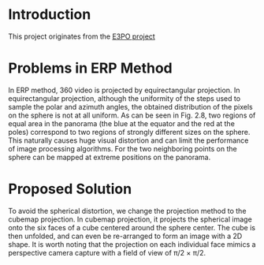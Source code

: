 # Introduction
This project originates from the [E3PO project](https://github.com/bytedance/E3PO)

# Problems in ERP Method
In ERP method, 360 video is projected by equirectangular projection. In equirectangular projection, although the uniformity of the steps used to sample the polar and azimuth angles, the obtained distribution of the pixels on the sphere is not at all uniform. As can be seen in Fig. 2.8, two regions of equal area in the panorama (the blue at the equator and the red at the poles) correspond to two regions of strongly different sizes on the sphere. This naturally causes huge visual distortion and can limit the performance of image processing algorithms. For the two neighboring points on the sphere can be mapped at extreme positions on the panorama.

# Proposed Solution
To avoid the spherical distortion, we change the projection method to the cubemap projection. In cubemap projection, it projects the spherical image onto the six faces of a cube centered around the sphere center. The cube is then unfolded, and can even be re-arranged to form an image with a 2D shape. It is worth noting that the projection on each individual face mimics a perspective camera capture with a field of view of π/2 × π/2.
